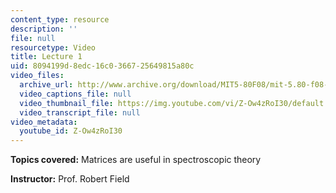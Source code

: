```yaml
---
content_type: resource
description: ''
file: null
resourcetype: Video
title: Lecture 1
uid: 8094199d-8edc-16c0-3667-25649815a80c
video_files:
  archive_url: http://www.archive.org/download/MIT5-80F08/mit-5.80-f08-lec01_300k.mp4
  video_captions_file: null
  video_thumbnail_file: https://img.youtube.com/vi/Z-Ow4zRoI30/default.jpg
  video_transcript_file: null
video_metadata:
  youtube_id: Z-Ow4zRoI30
---
```


**Topics covered:** Matrices are useful in spectroscopic theory

**Instructor:** Prof. Robert Field